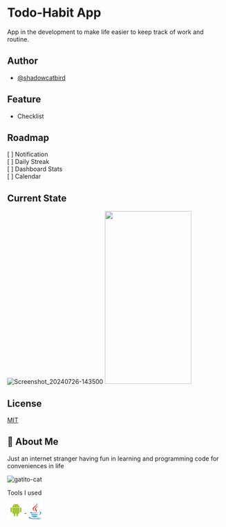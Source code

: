 # Todo-Habit App

App in the development to make life easier to keep track of work and routine. 
## Author

- [@shadowcatbird](https://github.com/shadowcatbird)
## Feature

- Checklist
## Roadmap

[ ] Notification <br>
[ ] Daily Streak <br>
[ ] Dashboard Stats <br>
[ ] Calendar <br>

## Current State 
![Screenshot_20240726-143500](https://github.com/user-attachments/assets/1e3bb9e1-028e-4242-8a57-a1ece9d8d73b)
<img src="https://camo.githubusercontent.com/..." data-canonical-src="https://gyazo.com/eb5c5741b6a9a16c692170a41a49c858.png" width="200" height="400" />

## License
[MIT](https://choosealicense.com/licenses/mit/)

## 🚀 About Me

Just an internet stranger having fun in learning and programming code for conveniences in life

![gatito-cat](https://github.com/user-attachments/assets/e4481391-8acc-4e2e-a81d-b95988274105)


Tools I used

<a href="https://developer.android.com" target="blank">
<img align="center" src="https://raw.githubusercontent.com/devicons/devicon/master/icons/android/android-original-wordmark.svg" alt="Android" height="40" width="40" />
</a>
<a href="https://www.java.com" target="blank">
<img align="center" src="https://raw.githubusercontent.com/devicons/devicon/master/icons/java/java-original.svg" alt="Java" height="40" width="40" />
</a>
